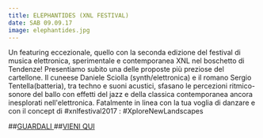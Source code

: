```yaml
---
title: ELEPHANTIDES (XNL FESTIVAL)
date: SAB 09.09.17
image: elephantides.jpg
---
```


Un featuring eccezionale, quello con la seconda edizione del festival di musica elettronica, sperimentale e contemporanea XNL nel boschetto di Tendenze! Presentiamo subito una delle proposte più preziose del cartellone. Il cuneese Daniele Sciolla (synth/elettronica) e il romano Sergio Tentella(batteria), tra techno e suoni acustici, sfasano le percezioni ritmico-sonore del ballo con effetti del jazz e della classica contemporanea ancora inesplorati nell'elettronica. Fatalmente in linea con la tua voglia di danzare e con il concept di #xnlfestival2017 : #XploreNewLandscapes

##<a href="https://youtu.be/Z-ypwFHxokQ" target="_blank" rel="noopener">GUARDALI  </a>
##<a href="https://www.facebook.com/events/465822153795070" target="_blank" rel="noopener">VIENI QUI  </a>